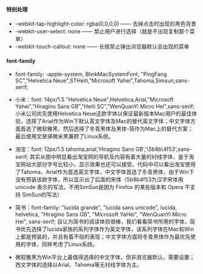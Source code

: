 #### 特别处理
 * -webkit-tap-highlight-color: rgba(0,0,0,0)  ——  去掉点击时出现的黑色背景
 * -webkit-user-select: none  ——  禁止用户进行选择（就是不出现复制那个菜单）
 * -webkit-touch-callout: none —— 长按禁止弹出浏览器默认会出现的菜单

#### font-family
 * font-family: -apple-system, BlinkMacSystemFont, "PingFang SC","Helvetica Neue",STHeiti,"Microsoft Yahei",Tahoma,Simsun,sans-serif;
 * 小米：font: 14px/1.5 "Helvetica Neue",Helvetica,Arial,"Microsoft Yahei","Hiragino Sans GB","Heiti SC","WenQuanYi Micro Hei",sans-serif;   小米公司优先使用Helvetica Neue这款字体以保证最新版本Mac用户的最佳体验，选择了Arial作为Win下默认英文字体及Mac的替代英文字体；中文字体方面首选了微软雅黑，然后选择了冬青黑体及黑体-简作为Mac上的替代方案；最后使用文泉驿微米黑兼顾了Linux系统。
 * 淘宝：font: 12px/1.5 tahoma,arial,'Hiragino Sans GB','\5b8b\4f53',sans-serif;   其实从图中明显看出淘宝网的导航及内容有着大量的衬线字体，鉴于淘宝网站大部分字号比较小，显示效果也还可以接受。代码中可以看出淘宝使用了Tahoma、Arial作为首选英文字体，中文字体首选了冬青黑体，由于Win下没有预装该款字体，所以显示出了后面的宋体（5b8b4f53为汉字宋体用 unicode 表示的写法，不用SimSun是因为 Firefox 的某些版本和 Opera 不支持 SimSun的写法）
 * 简书：font-family: "lucida grande", "lucida sans unicode", lucida, helvetica, "Hiragino Sans GB", "Microsoft YaHei", "WenQuanYi Micro Hei", sans-serif;   自认为简书的阅读体验很棒，我们看看简书所用的字体，简书优先选择了lucida家族的系列字体作为英文字体，该系列字体在Mac和Win上都是预装的，并且有着不俗的表现；中文字体方面将冬青黑体作为最优先使用的字体，同样考虑了Linux系统。

 * 微软雅黑为Win平台上最值得选择的中文字体，但非游览器默认，需要设置；西文字体的选择以Arial、Tahoma等无衬线字体为主。
